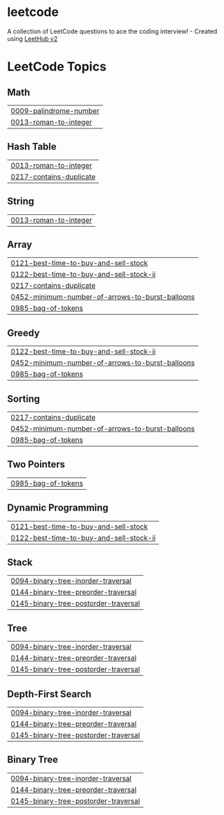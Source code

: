 # leetcode
A collection of LeetCode questions to ace the coding interview! - Created using [LeetHub v2](https://github.com/arunbhardwaj/LeetHub-2.0)

<!---LeetCode Topics Start-->
# LeetCode Topics
## Math
|  |
| ------- |
| [0009-palindrome-number](https://github.com/niixxks/leetcode/tree/master/0009-palindrome-number) |
| [0013-roman-to-integer](https://github.com/niixxks/leetcode/tree/master/0013-roman-to-integer) |
## Hash Table
|  |
| ------- |
| [0013-roman-to-integer](https://github.com/niixxks/leetcode/tree/master/0013-roman-to-integer) |
| [0217-contains-duplicate](https://github.com/niixxks/leetcode/tree/master/0217-contains-duplicate) |
## String
|  |
| ------- |
| [0013-roman-to-integer](https://github.com/niixxks/leetcode/tree/master/0013-roman-to-integer) |
## Array
|  |
| ------- |
| [0121-best-time-to-buy-and-sell-stock](https://github.com/niixxks/leetcode/tree/master/0121-best-time-to-buy-and-sell-stock) |
| [0122-best-time-to-buy-and-sell-stock-ii](https://github.com/niixxks/leetcode/tree/master/0122-best-time-to-buy-and-sell-stock-ii) |
| [0217-contains-duplicate](https://github.com/niixxks/leetcode/tree/master/0217-contains-duplicate) |
| [0452-minimum-number-of-arrows-to-burst-balloons](https://github.com/niixxks/leetcode/tree/master/0452-minimum-number-of-arrows-to-burst-balloons) |
| [0985-bag-of-tokens](https://github.com/niixxks/leetcode/tree/master/0985-bag-of-tokens) |
## Greedy
|  |
| ------- |
| [0122-best-time-to-buy-and-sell-stock-ii](https://github.com/niixxks/leetcode/tree/master/0122-best-time-to-buy-and-sell-stock-ii) |
| [0452-minimum-number-of-arrows-to-burst-balloons](https://github.com/niixxks/leetcode/tree/master/0452-minimum-number-of-arrows-to-burst-balloons) |
| [0985-bag-of-tokens](https://github.com/niixxks/leetcode/tree/master/0985-bag-of-tokens) |
## Sorting
|  |
| ------- |
| [0217-contains-duplicate](https://github.com/niixxks/leetcode/tree/master/0217-contains-duplicate) |
| [0452-minimum-number-of-arrows-to-burst-balloons](https://github.com/niixxks/leetcode/tree/master/0452-minimum-number-of-arrows-to-burst-balloons) |
| [0985-bag-of-tokens](https://github.com/niixxks/leetcode/tree/master/0985-bag-of-tokens) |
## Two Pointers
|  |
| ------- |
| [0985-bag-of-tokens](https://github.com/niixxks/leetcode/tree/master/0985-bag-of-tokens) |
## Dynamic Programming
|  |
| ------- |
| [0121-best-time-to-buy-and-sell-stock](https://github.com/niixxks/leetcode/tree/master/0121-best-time-to-buy-and-sell-stock) |
| [0122-best-time-to-buy-and-sell-stock-ii](https://github.com/niixxks/leetcode/tree/master/0122-best-time-to-buy-and-sell-stock-ii) |
## Stack
|  |
| ------- |
| [0094-binary-tree-inorder-traversal](https://github.com/niixxks/leetcode/tree/master/0094-binary-tree-inorder-traversal) |
| [0144-binary-tree-preorder-traversal](https://github.com/niixxks/leetcode/tree/master/0144-binary-tree-preorder-traversal) |
| [0145-binary-tree-postorder-traversal](https://github.com/niixxks/leetcode/tree/master/0145-binary-tree-postorder-traversal) |
## Tree
|  |
| ------- |
| [0094-binary-tree-inorder-traversal](https://github.com/niixxks/leetcode/tree/master/0094-binary-tree-inorder-traversal) |
| [0144-binary-tree-preorder-traversal](https://github.com/niixxks/leetcode/tree/master/0144-binary-tree-preorder-traversal) |
| [0145-binary-tree-postorder-traversal](https://github.com/niixxks/leetcode/tree/master/0145-binary-tree-postorder-traversal) |
## Depth-First Search
|  |
| ------- |
| [0094-binary-tree-inorder-traversal](https://github.com/niixxks/leetcode/tree/master/0094-binary-tree-inorder-traversal) |
| [0144-binary-tree-preorder-traversal](https://github.com/niixxks/leetcode/tree/master/0144-binary-tree-preorder-traversal) |
| [0145-binary-tree-postorder-traversal](https://github.com/niixxks/leetcode/tree/master/0145-binary-tree-postorder-traversal) |
## Binary Tree
|  |
| ------- |
| [0094-binary-tree-inorder-traversal](https://github.com/niixxks/leetcode/tree/master/0094-binary-tree-inorder-traversal) |
| [0144-binary-tree-preorder-traversal](https://github.com/niixxks/leetcode/tree/master/0144-binary-tree-preorder-traversal) |
| [0145-binary-tree-postorder-traversal](https://github.com/niixxks/leetcode/tree/master/0145-binary-tree-postorder-traversal) |
<!---LeetCode Topics End-->